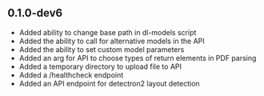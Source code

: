 ## 0.1.0-dev6

* Added ability to change base path in dl-models script
* Added the ability to call for alternative models in the API
* Added the ability to set custom model parameters
* Added an arg for API to choose types of return elements in PDF parsing
* Added a temporary directory to upload file to API 
* Added a /healthcheck endpoint
* Added an API endpoint for detectron2 layout detection
